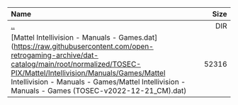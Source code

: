 |Name|Size|
|:---|---:|
|[..](../index.html)|DIR|
|[Mattel Intellivision - Manuals - Games.dat](https://raw.githubusercontent.com/open-retrogaming-archive/dat-catalog/main/root/normalized/TOSEC-PIX/Mattel/Intellivision/Manuals/Games/Mattel Intellivision - Manuals - Games/Mattel Intellivision - Manuals - Games (TOSEC-v2022-12-21_CM).dat)|52316|
